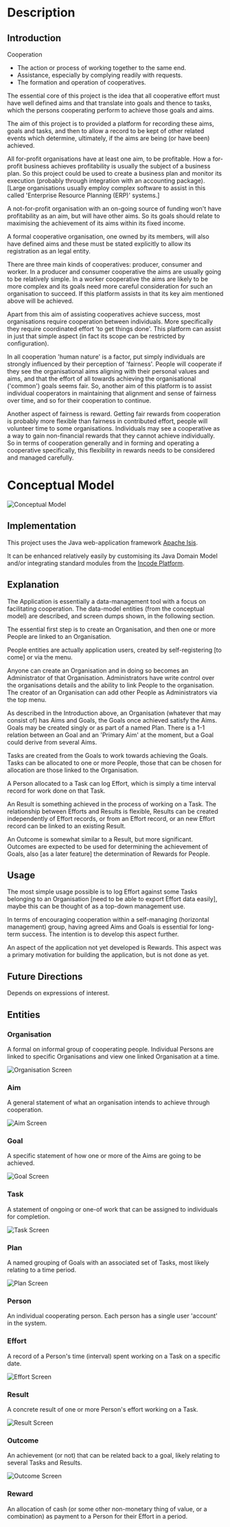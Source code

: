 

# Description

## Introduction

Cooperation

* The action or process of working together to the same end.
* Assistance, especially by complying readily with requests.
* The formation and operation of cooperatives.

The essential core of this project is the idea that all cooperative effort must have well defined aims and that translate into goals and thence to tasks, which the persons cooperating perform to achieve those goals and aims. 

The aim of this project is to provided a platform for recording these aims, goals and tasks, and then to allow a record to be kept of other related events which determine, ultimately, if the aims are being (or have been) achieved.

All for-profit organisations have at least one aim, to be profitable. How a for-profit business achieves profitability is usually the subject of a business plan. So this project could be used to create a business plan and monitor its execution (probably through integration with an accounting package). [Large organisations usually employ complex software to assist in this called 'Enterprise Resource Planning (ERP)' systems.]

A not-for-profit organisation with an on-going source of funding won't have profitability as an aim, but will have other aims. So its goals should relate to maximising the achievement of its aims within its fixed income.

A formal cooperative organisation, one owned by its members, will also have defined aims and these must be stated explicitly to allow its registration as an legal entity. 

There are three main kinds of cooperatives: producer, consumer and worker. In a producer and consumer cooperative the aims are usually going to be relatively simple. In a worker cooperative the aims are likely to be more complex and its goals need more careful consideration for such an organisation to succeed. If this platform assists in that its key aim mentioned above will be achieved.

Apart from this aim of assisting cooperatives achieve success, most organisations require cooperation between individuals. More specifically they require coordinated effort 'to get things done'. This platform can assist in just that simple aspect (in fact its scope can be restricted by configuration).

In all cooperation 'human nature' is a factor, put simply individuals are strongly influenced by their perception of 'fairness'. People will cooperate if they see the organisational aims aligning with their personal values and aims, and that the effort of all towards achieving the organisational ('common') goals seems fair. So, another aim of this platform is to assist individual cooperators in maintaining that alignment and sense of fairness over time, and so for their cooperation to continue.

Another aspect of fairness is reward. Getting fair rewards from cooperation is probably more flexible than fairness in contributed effort, people will volunteer time to some organisations. Individuals may see a cooperative as a way to gain non-financial rewards that they cannot achieve individually. So in terms of cooperation generally and in forming and operating a cooperative specifically, this flexibility in rewards needs to be considered and managed carefully.

# Conceptual Model

![Conceptual Model](https://github.com/stevecam62/cooperation/blob/master/module-base/documents/cooperation.png)

## Implementation

This project uses the Java web-application framework [Apache Isis](http://isis.apache.org).

It can be enhanced relatively easily by customising its Java Domain Model and/or integrating standard modules from the [Incode Platform](http://platform.incode.org).

## Explanation

The Application is essentially a data-management tool with a focus on facilitating cooperation. The data-model entities (from the conceptual model) are described, and screen dumps shown, in the following section.

The essential first step is to create an Organisation, and then one or more People are linked to an Organisation.  

People entities are actually application users, created by self-registering [to come] or via the menu. 

Anyone can create an Organisation and in doing so becomes an Administrator of that Organisation. Administrators have write control over the organisations details and the ability to link People to the organisation. The creator of an Organisation can add other People as Administrators via the top menu.

As described in the Introduction above, an Organisation (whatever that may consist of) has Aims and Goals, the Goals once achieved satisfy the Aims. Goals may be created singly or as part of a named Plan. There is a 1-1 relation between an Goal and an 'Primary Aim' at the moment, but a Goal could derive from several Aims.

Tasks are created from the Goals to work towards achieving the Goals. Tasks can be allocated to one or more People, those that can be chosen for allocation are those linked to the Organisation.

A Person allocated to a Task can log Effort, which is simply a time interval record for work done on that Task.

An Result is something achieved in the process of working on a Task. The relationship between Efforts and Results is flexible, Results can be created independently of Effort records, or from an Effort record, or an new Effort record can be linked to an existing Result.

An Outcome is somewhat similar to a Result, but more significant. Outcomes are expected to be used for determining the achievement of Goals, also [as a later feature] the determination of Rewards for People.

## Usage

The most simple usage possible is to log Effort against some Tasks belonging to an Organisation [need to be able to export Effort data easily], maybe this can be thought of as a top-down management use.

In terms of encouraging cooperation within a self-managing (horizontal management) group, having agreed Aims and Goals is essential for long-term success. The intention is to develop this aspect further.

An aspect of the application not yet developed is Rewards. This aspect was a primary motivation for building the application, but is not done as yet.

## Future Directions

Depends on expressions of interest.

## Entities

### Organisation

A formal on informal group of cooperating people. Individual Persons are linked to specific Organisations and view one linked Organisation at a time.

![Organisation Screen](https://github.com/stevecam62/cooperation/blob/master/module-base/images/screen/Organisation.png)

### Aim

A general statement of what an organisation intends to achieve through cooperation.

![Aim Screen](https://github.com/stevecam62/cooperation/blob/master/module-base/images/screen/Aim.png)

### Goal

A specific statement of how one or more of the Aims are going to be achieved.

![Goal Screen](https://github.com/stevecam62/cooperation/blob/master/module-base/images/screen/Goal.png)

### Task

A statement of ongoing or one-of work that can be assigned to individuals for completion.

![Task Screen](https://github.com/stevecam62/cooperation/blob/master/module-base/images/screen/Task.png)

### Plan

A named grouping of Goals with an associated set of Tasks, most likely relating to a time period.

![Plan Screen](https://github.com/stevecam62/cooperation/blob/master/module-base/images/screen/Plan.png)

### Person

An individual cooperating person. Each person has a single user 'account' in the system.

### Effort

A record of a Person's time (interval) spent working on a Task on a specific date.

![Effort Screen](https://github.com/stevecam62/cooperation/blob/master/module-base/images/screen/Effort.png)

### Result

A concrete result of one or more Person's effort working on a Task.

![Result Screen](https://github.com/stevecam62/cooperation/blob/master/module-base/images/screen/Result.png)

### Outcome

An achievement (or not) that can be related back to a goal, likely relating to several Tasks and Results.

![Outcome Screen](https://github.com/stevecam62/cooperation/blob/master/module-base/images/screen/Outcome.png)

### Reward

An allocation of cash (or some other non-monetary thing of value, or a combination) as payment to a Person for their Effort in a period.





